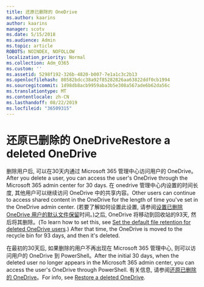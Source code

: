 ```yaml
---
title: 还原已删除的 OneDrive
ms.author: kaarins
author: kaarins
manager: scotv
ms.date: 5/15/2018
ms.audience: Admin
ms.topic: article
ROBOTS: NOINDEX, NOFOLLOW
localization_priority: Normal
ms.collection: Adm_O365
ms.custom: ''
ms.assetid: 5298f192-326b-4820-b007-7e1a1c3c2b13
ms.openlocfilehash: 80582bdcc38a92f85282826aa63822ddf0cb1994
ms.sourcegitcommit: 1d98db8acb9959aba3b5e308a567ade6b62da56c
ms.translationtype: MT
ms.contentlocale: zh-CN
ms.lasthandoff: 08/22/2019
ms.locfileid: "36509315"
---
```

# <a name="restore-a-deleted-onedrive"></a><span data-ttu-id="09914-102">还原已删除的 OneDrive</span><span class="sxs-lookup"><span data-stu-id="09914-102">Restore a deleted OneDrive</span></span>

<span data-ttu-id="09914-103">删除用户后, 可以在30天内通过 Microsoft 365 管理中心访问用户的 OneDrive。</span><span class="sxs-lookup"><span data-stu-id="09914-103">After you delete a user, you can access the user's OneDrive through the Microsoft 365 admin center for 30 days.</span></span> <span data-ttu-id="09914-104">在 onedrive 管理中心内设置的时间长度, 其他用户可以继续访问 OneDrive 中的共享内容。</span><span class="sxs-lookup"><span data-stu-id="09914-104">Other users can continue to access shared content in the OneDrive for the length of time you've set in the OneDrive admin center.</span></span> <span data-ttu-id="09914-105">(若要了解如何设置此设置, 请参阅[设置已删除 OneDrive 用户的默认文件保留](https://go.microsoft.com/fwlink/?linkid=874267)时间。)之后, OneDrive 将移动到回收站的93天, 然后将其删除。</span><span class="sxs-lookup"><span data-stu-id="09914-105">(To learn how to set this, see [Set the default file retention for deleted OneDrive users](https://go.microsoft.com/fwlink/?linkid=874267).) After that time, the OneDrive is moved to the recycle bin for 93 days, and then it's deleted.</span></span>
  
<span data-ttu-id="09914-106">在最初的30天后, 如果删除的用户不再出现在 Microsoft 365 管理中心, 则可以访问用户的 OneDrive 到 PowerShell。</span><span class="sxs-lookup"><span data-stu-id="09914-106">After the initial 30 days, when the deleted user no longer appears in the Microsoft 365 admin center, you can access the user's OneDrive through PowerShell.</span></span> <span data-ttu-id="09914-107">有关信息, 请参阅[还原已删除的 OneDrive](https://go.microsoft.com/fwlink/?linkid=874269)。</span><span class="sxs-lookup"><span data-stu-id="09914-107">For info, see [Restore a deleted OneDrive](https://go.microsoft.com/fwlink/?linkid=874269).</span></span>
  

